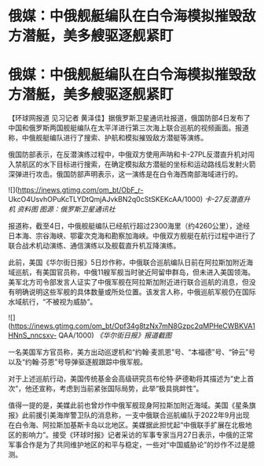 # 俄媒：中俄舰艇编队在白令海模拟摧毁敌方潜艇，美多艘驱逐舰紧盯

# 俄媒：中俄舰艇编队在白令海模拟摧毁敌方潜艇，美多艘驱逐舰紧盯

【环球网报道 见习记者
黄泽佳】据俄罗斯卫星通讯社报道，俄国防部4日发布了中国和俄罗斯两国舰艇编队在太平洋进行第三次海上联合巡航的视频画面。报道称，中俄舰艇编队进行了搜索、护航和模拟摧毁敌方潜艇等演练。

俄国防部表示，在反潜演练过程中，中俄双方使用声呐和卡-27PL反潜直升机对闯入禁航区的水下目标进行搜索，在确定模拟敌方潜艇的坐标和运动路线后发射火箭深弹进行攻击。俄国防部声明表示，这一演练是在白令海西南部海域进行的。

![](https://inews.gtimg.com/om_bt/ObF_r-
UkcO4UsvhOPuKcTLYDtQmjAJvkBN2q0cStSKEKcAA/1000) _卡-27反潜直升机 资料图 图源：俄罗斯卫星通讯社_

报道称，截至4日，中俄舰艇编队已经航行超过2300海里（约4260公里），途经日本海、宗谷海峡、鄂霍次克海和勘察加海峡。中俄双方舰艇在航行过程中进行了联合战术机动演练、通信演练以及舰载直升机互降演练。

此前，美国《华尔街日报》5日炒作称，中俄联合巡航编队日前在阿拉斯加附近海域巡航，有美国官员称，中俄11艘军舰当时驶近阿留申群岛，但未进入美国领海。美军北方司令部发言人证实了中俄军舰在阿拉斯加附近进行联合巡航的消息，但没有明确说明这些军舰的具体数量或所处位置。该发言人称，中俄巡航军舰仍在国际水域航行，“不被视为威胁”。

![](https://inews.gtimg.com/om_bt/Opf34g8tzNx7mN8Gzpc2qMPHeCWBKVA1HNnS_nncsxv-
QAA/1000) _《华尔街日报》报道截图_

一名美国军方官员称，美方出动巡逻机和“约翰·麦凯恩”号、“本福德”号、“钟云”号以及“约翰·芬恩”号导弹驱逐舰跟踪中俄军舰。

对于上述巡航行动，美国传统基金会高级研究员布伦特·萨德勒将其描述为“史上首次”，他还宣称，考虑到当前紧张国际局势，此举“极具挑衅性”。

值得一提的是，美媒此前也曾炒作中俄军舰现身阿拉斯加附近海域。美国《星条旗报》此前援引美海岸警卫队的消息称，一支中俄联合巡航编队于2022年9月出现在白令海、阿拉斯加基斯卡岛以北地区。美媒据此担忧起“中俄联手扩展在北极地区的影响力”。接受《环球时报》记者采访的军事专家当月27日表示，中俄的正常军事合作是为了共同维护地区的和平与稳定，一些对“中国威胁论”的炒作不过是臆测。

